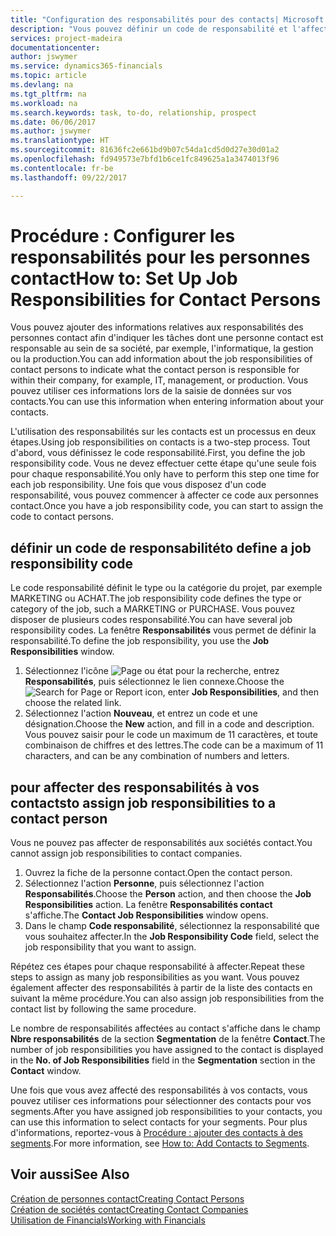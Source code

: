 ```yaml
---
title: "Configuration des responsabilités pour des contacts| Microsoft Docs"
description: "Vous pouvez définir un code de responsabilité et l'affecter à un contact pour indiquer les tâches dont votre contact est en charge dans sa société, par exemple, l'informatique ou la production."
services: project-madeira
documentationcenter: 
author: jswymer
ms.service: dynamics365-financials
ms.topic: article
ms.devlang: na
ms.tgt_pltfrm: na
ms.workload: na
ms.search.keywords: task, to-do, relationship, prospect
ms.date: 06/06/2017
ms.author: jswymer
ms.translationtype: HT
ms.sourcegitcommit: 81636fc2e661bd9b07c54da1cd5d0d27e30d01a2
ms.openlocfilehash: fd949573e7bfd1b6ce1fc849625a1a3474013f96
ms.contentlocale: fr-be
ms.lasthandoff: 09/22/2017

---
```

# <a name="how-to-set-up-job-responsibilities-for-contact-persons"></a><span data-ttu-id="87f4d-103">Procédure : Configurer les responsabilités pour les personnes contact</span><span class="sxs-lookup"><span data-stu-id="87f4d-103">How to: Set Up Job Responsibilities for Contact Persons</span></span>
<span data-ttu-id="87f4d-104">Vous pouvez ajouter des informations relatives aux responsabilités des personnes contact afin d'indiquer les tâches dont une personne contact est responsable au sein de sa société, par exemple, l'informatique, la gestion ou la production.</span><span class="sxs-lookup"><span data-stu-id="87f4d-104">You can add information about the job responsibilities of contact persons to indicate what the contact person is responsible for within their company, for example, IT, management, or production.</span></span> <span data-ttu-id="87f4d-105">Vous pouvez utiliser ces informations lors de la saisie de données sur vos contacts.</span><span class="sxs-lookup"><span data-stu-id="87f4d-105">You can use this information when entering information about your contacts.</span></span>

<span data-ttu-id="87f4d-106">L'utilisation des responsabilités sur les contacts est un processus en deux étapes.</span><span class="sxs-lookup"><span data-stu-id="87f4d-106">Using job responsibilities on contacts is a two-step process.</span></span> <span data-ttu-id="87f4d-107">Tout d'abord, vous définissez le code responsabilité.</span><span class="sxs-lookup"><span data-stu-id="87f4d-107">First, you define the job responsibility code.</span></span> <span data-ttu-id="87f4d-108">Vous ne devez effectuer cette étape qu'une seule fois pour chaque responsabilité.</span><span class="sxs-lookup"><span data-stu-id="87f4d-108">You only have to perform this step one time for each job responsibility.</span></span> <span data-ttu-id="87f4d-109">Une fois que vous disposez d'un code responsabilité, vous pouvez commencer à affecter ce code aux personnes contact.</span><span class="sxs-lookup"><span data-stu-id="87f4d-109">Once you have a job responsibility code, you can start to assign the code to contact persons.</span></span>

## <a name="to-define-a-job-responsibility-code"></a><span data-ttu-id="87f4d-110">définir un code de responsabilité</span><span class="sxs-lookup"><span data-stu-id="87f4d-110">to define a job responsibility code</span></span>
<span data-ttu-id="87f4d-111">Le code responsabilité définit le type ou la catégorie du projet, par exemple MARKETING ou ACHAT.</span><span class="sxs-lookup"><span data-stu-id="87f4d-111">The job responsibility code defines the type or category of the job, such a MARKETING or PURCHASE.</span></span> <span data-ttu-id="87f4d-112">Vous pouvez disposer de plusieurs codes responsabilité.</span><span class="sxs-lookup"><span data-stu-id="87f4d-112">You can have several job responsibility codes.</span></span> <span data-ttu-id="87f4d-113">La fenêtre **Responsabilités** vous permet de définir la responsabilité.</span><span class="sxs-lookup"><span data-stu-id="87f4d-113">To define the job responsibility, you use the **Job Responsibilities** window.</span></span>

1. <span data-ttu-id="87f4d-114">Sélectionnez l'icône ![Page ou état pour la recherche](media/ui-search/search_small.png "Page ou état pour la recherche"), entrez **Responsabilités**, puis sélectionnez le lien connexe.</span><span class="sxs-lookup"><span data-stu-id="87f4d-114">Choose the ![Search for Page or Report](media/ui-search/search_small.png "Search for Page or Report icon") icon, enter **Job Responsibilities**, and then choose the related link.</span></span>
2. <span data-ttu-id="87f4d-115">Sélectionnez l'action **Nouveau**, et entrez un code et une désignation.</span><span class="sxs-lookup"><span data-stu-id="87f4d-115">Choose the **New** action, and fill in a code and description.</span></span> <span data-ttu-id="87f4d-116">Vous pouvez saisir pour le code un maximum de 11 caractères, et toute combinaison de chiffres et des lettres.</span><span class="sxs-lookup"><span data-stu-id="87f4d-116">The code can be a maximum of 11 characters, and can be any combination of numbers and letters.</span></span>

## <a name="to-assign-job-responsibilities-to-a-contact-person"></a><span data-ttu-id="87f4d-117">pour affecter des responsabilités à vos contacts</span><span class="sxs-lookup"><span data-stu-id="87f4d-117">to assign job responsibilities to a contact person</span></span>
<span data-ttu-id="87f4d-118">Vous ne pouvez pas affecter de responsabilités aux sociétés contact.</span><span class="sxs-lookup"><span data-stu-id="87f4d-118">You cannot assign job responsibilities to contact companies.</span></span>

1. <span data-ttu-id="87f4d-119">Ouvrez la fiche de la personne contact.</span><span class="sxs-lookup"><span data-stu-id="87f4d-119">Open the contact person.</span></span>
2. <span data-ttu-id="87f4d-120">Sélectionnez l'action **Personne**, puis sélectionnez l'action **Responsabilités**.</span><span class="sxs-lookup"><span data-stu-id="87f4d-120">Choose the **Person** action, and then choose the **Job Responsibilities** action.</span></span> <span data-ttu-id="87f4d-121">La fenêtre **Responsabilités contact** s'affiche.</span><span class="sxs-lookup"><span data-stu-id="87f4d-121">The **Contact Job Responsibilities** window opens.</span></span>
3. <span data-ttu-id="87f4d-122">Dans le champ **Code responsabilité**, sélectionnez la responsabilité que vous souhaitez affecter.</span><span class="sxs-lookup"><span data-stu-id="87f4d-122">In the **Job Responsibility Code** field, select the job responsibility that you want to assign.</span></span>

<span data-ttu-id="87f4d-123">Répétez ces étapes pour chaque responsabilité à affecter.</span><span class="sxs-lookup"><span data-stu-id="87f4d-123">Repeat these steps to assign as many job responsibilities as you want.</span></span> <span data-ttu-id="87f4d-124">Vous pouvez également affecter des responsabilités à partir de la liste des contacts en suivant la même procédure.</span><span class="sxs-lookup"><span data-stu-id="87f4d-124">You can also assign job responsibilities from the contact list by following the same procedure.</span></span>

<span data-ttu-id="87f4d-125">Le nombre de responsabilités affectées au contact s'affiche dans le champ **Nbre responsabilités** de la section **Segmentation** de la fenêtre **Contact**.</span><span class="sxs-lookup"><span data-stu-id="87f4d-125">The number of job responsibilities you have assigned to the contact is displayed in the **No. of Job Responsibilities** field in the **Segmentation** section in the **Contact** window.</span></span>

<span data-ttu-id="87f4d-126">Une fois que vous avez affecté des responsabilités à vos contacts, vous pouvez utiliser ces informations pour sélectionner des contacts pour vos segments.</span><span class="sxs-lookup"><span data-stu-id="87f4d-126">After you have assigned job responsibilities to your contacts, you can use this information to select contacts for your segments.</span></span> <span data-ttu-id="87f4d-127">Pour plus d'informations, reportez-vous à [Procédure : ajouter des contacts à des segments](marketing-add-contact-segment.md).</span><span class="sxs-lookup"><span data-stu-id="87f4d-127">For more information, see [How to: Add Contacts to Segments](marketing-add-contact-segment.md).</span></span>

## <a name="see-also"></a><span data-ttu-id="87f4d-128">Voir aussi</span><span class="sxs-lookup"><span data-stu-id="87f4d-128">See Also</span></span>
[<span data-ttu-id="87f4d-129">Création de personnes contact</span><span class="sxs-lookup"><span data-stu-id="87f4d-129">Creating Contact Persons</span></span>](marketing-create-contact-persons.md)  
[<span data-ttu-id="87f4d-130">Création de sociétés contact</span><span class="sxs-lookup"><span data-stu-id="87f4d-130">Creating Contact Companies</span></span>](marketing-create-contact-companies.md)  
[<span data-ttu-id="87f4d-131">Utilisation de Financials</span><span class="sxs-lookup"><span data-stu-id="87f4d-131">Working with Financials</span></span>](ui-work-product.md)

